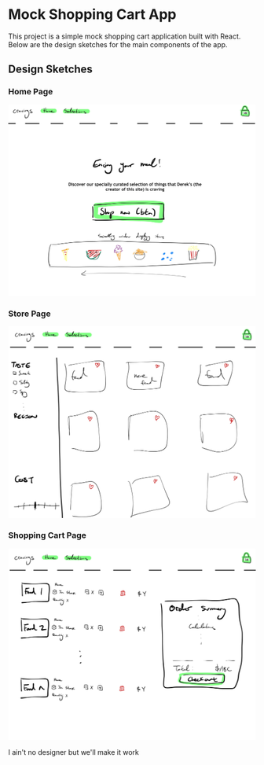 # Mock Shopping Cart App

This project is a simple mock shopping cart application built with React. Below are the design sketches for the main components of the app.

## Design Sketches

### Home Page
![Home Page](public/images/home.jpg)

### Store Page
![Store Page](public/images/selections.jpg)

### Shopping Cart Page
![Shopping Cart Page](public/images/checkout.jpg)

I ain't no designer but we'll make it work
